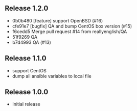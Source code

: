 ## Release 1.2.0

* 0b0b480 [feature] support OpenBSD (#16)
* cfe91e7 [bugfix] QA and bump CentOS box version (#15)
* f6cedd5 Merge pull request #14 from reallyenglish/QA
* 51f9269 QA
* b7d4993 QA (#13)

## Release 1.1.0

* support CentOS
* dump all ansible variables to local file

## Release 1.0.0

* Initial release
